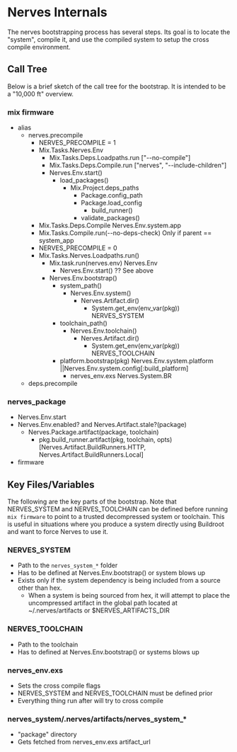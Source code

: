 # Nerves Internals

The nerves bootstrapping process has several steps.  Its goal is to locate
the "system", compile it, and use the compiled system to setup the cross
compile environment.

## Call Tree

Below is a brief sketch of the call tree for the bootstrap.  It is intended
to be a "10,000 ft" overview.

### mix firmware
* alias
  * nerves.precompile
    * NERVES_PRECOMPILE = 1
    * Mix.Tasks.Nerves.Env
      * Mix.Tasks.Deps.Loadpaths.run ["--no-compile"]
      * Mix.Tasks.Deps.Compile.run ["nerves", "--include-children"]
      * Nerves.Env.start()
        * load_packages()
            * Mix.Project.deps_paths
              * Package.config_path
              * Package.load_config
                * build_runner()
              * validate_packages()
    * Mix.Tasks.Deps.Compile Nerves.Env.system.app
    * Mix.Tasks.Compile.run(--no-deps-check) Only if parent == system_app
    * NERVES_PRECOMPILE = 0
    * Mix.Tasks.Nerves.Loadpaths.run()
      * Mix.task.run(nerves.env) Nerves.Env
        * Nerves.Env.start() ?? See above
      * Nerves.Env.bootstrap()
        * system_path()
          * Nerves.Env.system()
            * Nerves.Artifact.dir()
              * System.get_env(env_var(pkg)) NERVES_SYSTEM
        * toolchain_path()
          * Nerves.Env.toolchain()
            * Nerves.Artifact.dir()
              * System.get_env(env_var(pkg)) NERVES_TOOLCHAIN
        * platform.bootstrap(pkg) Nerves.Env.system.platform ||Nerves.Env.system.config[:build_platform]
          * nerves_env.exs Nerves.System.BR
  * deps.precompile

### nerves_package
  * Nerves.Env.start
  * Nerves.Env.enabled? and Nerves.Artifact.stale?(package)
    * Nerves.Package.artifact(package, toolchain)
      * pkg.build_runner.artifact(pkg, toolchain, opts) [Nerves.Artifact.BuildRunners.HTTP, Nerves.Artifact.BuildRunners.Local]
* firmware

## Key Files/Variables

The following are the key parts of the bootstrap.  Note that NERVES_SYSTEM and
NERVES_TOOLCHAIN can be defined before running `mix firmware` to point to a
trusted decompressed system or toolchain. This is useful in situations where
you produce a system directly using Buildroot and want to force Nerves to use it.

### NERVES_SYSTEM
  * Path to the `nerves_system_*` folder
  * Has to be defined at Nerves.Env.bootstrap() or system blows up
  * Exists only if the system dependency is being included from a source other than hex.
    * When a system is being sourced from hex, it will attempt to place the uncompressed artifact in the global path located at ~/.nerves/artifacts or $NERVES_ARTIFACTS_DIR

### NERVES_TOOLCHAIN
  * Path to the toolchain
  * Has to defined at Nerves.Env.bootstrap() or systems blows up

### nerves_env.exs
  * Sets the cross compile flags
  * NERVES_SYSTEM and NERVES_TOOLCHAIN must be defined prior
  * Everything thing run after will try to cross compile

### nerves_system/.nerves/artifacts/nerves_system_*
   * "package" directory
   * Gets fetched from nerves_env.exs artifact_url

